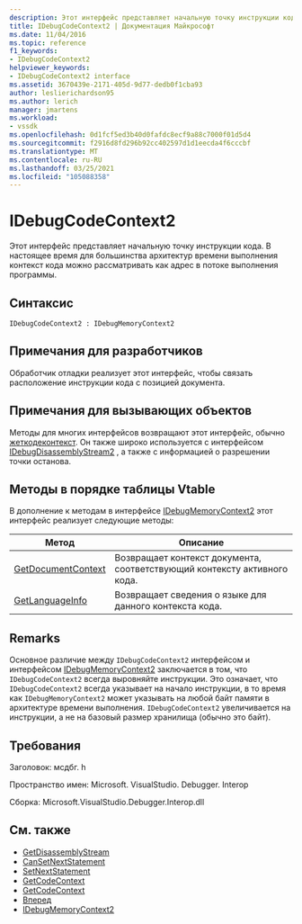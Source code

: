 ```yaml
---
description: Этот интерфейс представляет начальную точку инструкции кода.
title: IDebugCodeContext2 | Документация Майкрософт
ms.date: 11/04/2016
ms.topic: reference
f1_keywords:
- IDebugCodeContext2
helpviewer_keywords:
- IDebugCodeContext2 interface
ms.assetid: 3670439e-2171-405d-9d77-dedb0f1cba93
author: leslierichardson95
ms.author: lerich
manager: jmartens
ms.workload:
- vssdk
ms.openlocfilehash: 0d1fcf5ed3b40d0fafdc8ecf9a88c7000f01d5d4
ms.sourcegitcommit: f2916d8fd296b92cc402597d1d1eecda4f6cccbf
ms.translationtype: MT
ms.contentlocale: ru-RU
ms.lasthandoff: 03/25/2021
ms.locfileid: "105088358"
---
```

# <a name="idebugcodecontext2"></a>IDebugCodeContext2
Этот интерфейс представляет начальную точку инструкции кода. В настоящее время для большинства архитектур времени выполнения контекст кода можно рассматривать как адрес в потоке выполнения программы.

## <a name="syntax"></a>Синтаксис

```
IDebugCodeContext2 : IDebugMemoryContext2
```

## <a name="notes-for-implementers"></a>Примечания для разработчиков
 Обработчик отладки реализует этот интерфейс, чтобы связать расположение инструкции кода с позицией документа.

## <a name="notes-for-callers"></a>Примечания для вызывающих объектов
 Методы для многих интерфейсов возвращают этот интерфейс, обычно [жеткодеконтекст](../../../extensibility/debugger/reference/idebugstackframe2-getcodecontext.md). Он также широко используется с интерфейсом [IDebugDisassemblyStream2](../../../extensibility/debugger/reference/idebugdisassemblystream2.md) , а также с информацией о разрешении точки останова.

## <a name="methods-in-vtable-order"></a>Методы в порядке таблицы Vtable
 В дополнение к методам в интерфейсе [IDebugMemoryContext2](../../../extensibility/debugger/reference/idebugmemorycontext2.md) этот интерфейс реализует следующие методы:

|Метод|Описание|
|------------|-----------------|
|[GetDocumentContext](../../../extensibility/debugger/reference/idebugcodecontext2-getdocumentcontext.md)|Возвращает контекст документа, соответствующий контексту активного кода.|
|[GetLanguageInfo](../../../extensibility/debugger/reference/idebugcodecontext2-getlanguageinfo.md)|Возвращает сведения о языке для данного контекста кода.|

## <a name="remarks"></a>Remarks
 Основное различие между `IDebugCodeContext2` интерфейсом и интерфейсом [IDebugMemoryContext2](../../../extensibility/debugger/reference/idebugmemorycontext2.md) заключается в том, что `IDebugCodeContext2` всегда выровняйте инструкции. Это означает, что `IDebugCodeContext2` всегда указывает на начало инструкции, в то время как `IDebugMemoryContext2` может указывать на любой байт памяти в архитектуре времени выполнения. `IDebugCodeContext2` увеличивается на инструкции, а не на базовый размер хранилища (обычно это байт).

## <a name="requirements"></a>Требования
 Заголовок: мсдбг. h

 Пространство имен: Microsoft. VisualStudio. Debugger. Interop

 Сборка: Microsoft.VisualStudio.Debugger.Interop.dll

## <a name="see-also"></a>См. также
- [GetDisassemblyStream](../../../extensibility/debugger/reference/idebugprogram2-getdisassemblystream.md)
- [CanSetNextStatement](../../../extensibility/debugger/reference/idebugthread2-cansetnextstatement.md)
- [SetNextStatement](../../../extensibility/debugger/reference/idebugthread2-setnextstatement.md)
- [GetCodeContext](../../../extensibility/debugger/reference/idebugcanstopevent2-getcodecontext.md)
- [GetCodeContext](../../../extensibility/debugger/reference/idebugstackframe2-getcodecontext.md)
- [Вперед](../../../extensibility/debugger/reference/ienumdebugcodecontexts2-next.md)
- [IDebugMemoryContext2](../../../extensibility/debugger/reference/idebugmemorycontext2.md)
